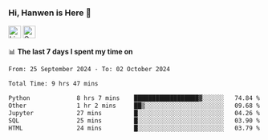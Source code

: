 ### Hi, Hanwen is Here 👋
<p>
	<a href="https://www.linkedin.com/in/liu-hanwen/"><img src="https://img.shields.io/badge/@hanwen-0A66C2?style=flat&logo=LinkedIn&logoColor=white" alt="Linkedin"  height="25px"/></a> 
	<a href="https://scholar.google.com/citations?user=HDF0su0AAAAJ"><img src="https://img.shields.io/badge/scholar-4385FE.svg?&style=plastic&logo=google-scholar&logoColor=white" alt="Google Scholar" height="25px"> </a>
</p>

📊 **The last 7 days I spent my time on** 
<!--START_SECTION:waka-->

```txt
From: 25 September 2024 - To: 02 October 2024

Total Time: 9 hrs 47 mins

Python             8 hrs 7 mins    ██████████████████▓░░░░░░   74.84 %
Other              1 hr 2 mins     ██▒░░░░░░░░░░░░░░░░░░░░░░   09.68 %
Jupyter            27 mins         █░░░░░░░░░░░░░░░░░░░░░░░░   04.26 %
SQL                25 mins         █░░░░░░░░░░░░░░░░░░░░░░░░   03.90 %
HTML               24 mins         █░░░░░░░░░░░░░░░░░░░░░░░░   03.79 %
```

<!--END_SECTION:waka-->


<!--
**david990917/david990917** is a ✨ _special_ ✨ repository because its `README.md` (this file) appears on your GitHub profile.

Here are some ideas to get you started:

- 🔭 I’m currently working on ...
- 🌱 I’m currently learning ...
- 👯 I’m looking to collaborate on ...
- 🤔 I’m looking for help with ...
- 💬 Ask me about ...
- 📫 How to reach me: ...
- 😄 Pronouns: ...
- ⚡ Fun fact: ...
-->

